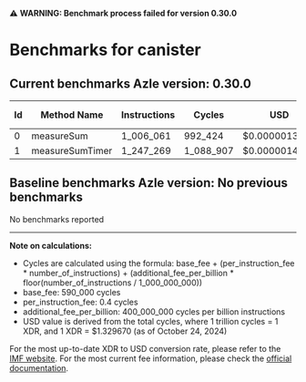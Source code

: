 ⚠️ **WARNING: Benchmark process failed for version 0.30.0**

# Benchmarks for canister

## Current benchmarks Azle version: 0.30.0

| Id  | Method Name     | Instructions | Cycles    | USD           | USD/Million Calls |
| --- | --------------- | ------------ | --------- | ------------- | ----------------- |
| 0   | measureSum      | 1_006_061    | 992_424   | $0.0000013196 | $1.31             |
| 1   | measureSumTimer | 1_247_269    | 1_088_907 | $0.0000014479 | $1.44             |

## Baseline benchmarks Azle version: No previous benchmarks

No benchmarks reported

---

**Note on calculations:**

- Cycles are calculated using the formula: base_fee + (per_instruction_fee \* number_of_instructions) + (additional_fee_per_billion \* floor(number_of_instructions / 1_000_000_000))
- base_fee: 590_000 cycles
- per_instruction_fee: 0.4 cycles
- additional_fee_per_billion: 400_000_000 cycles per billion instructions
- USD value is derived from the total cycles, where 1 trillion cycles = 1 XDR, and 1 XDR = $1.329670 (as of October 24, 2024)

For the most up-to-date XDR to USD conversion rate, please refer to the [IMF website](https://www.imf.org/external/np/fin/data/rms_sdrv.aspx).
For the most current fee information, please check the [official documentation](https://internetcomputer.org/docs/current/developer-docs/gas-cost#execution).
